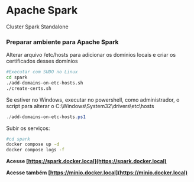 # Apache Spark

Cluster Spark Standalone

### Preparar ambiente para Apache Spark

Alterar arquivo /etc/hosts para adicionar os domínios locais e criar os certificados desses domínios

```bash
#Executar com SUDO no Linux
cd spark
./add-domains-on-etc-hosts.sh
./create-certs.sh
```

Se estiver no Windows, executar no powershell, como administrador, o script para alterar o C:\Windows\System32\drivers\etc\hosts

```powershell
./add-domains-on-etc-hosts.ps1
```

Subir os serviços:

```bash
#cd spark
docker compose up -d
docker compose logs -f
```

**Acesse [https://spark.docker.local](https://spark.docker.local)**

**Acesse também [https://minio.docker.local](https://minio.docker.local)**


